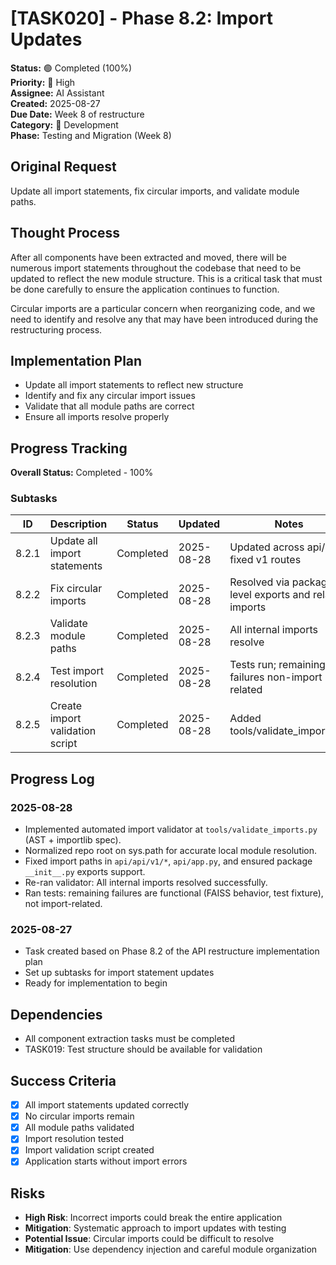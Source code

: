 # [TASK020] - Phase 8.2: Import Updates

**Status:** 🟢 Completed (100%)  
**Priority:** 🔴 High  
**Assignee:** AI Assistant  
**Created:** 2025-08-27  
**Due Date:** Week 8 of restructure  
**Category:** 🔧 Development  
**Phase:** Testing and Migration (Week 8)

## Original Request
Update all import statements, fix circular imports, and validate module paths.

## Thought Process
After all components have been extracted and moved, there will be numerous import statements throughout the codebase that need to be updated to reflect the new module structure. This is a critical task that must be done carefully to ensure the application continues to function.

Circular imports are a particular concern when reorganizing code, and we need to identify and resolve any that may have been introduced during the restructuring process.

## Implementation Plan
- Update all import statements to reflect new structure
- Identify and fix any circular import issues
- Validate that all module paths are correct
- Ensure all imports resolve properly

## Progress Tracking

**Overall Status:** Completed - 100%

### Subtasks
| ID | Description | Status | Updated | Notes |
|----|-------------|--------|---------|-------|
| 8.2.1 | Update all import statements | Completed | 2025-08-28 | Updated across api/, fixed v1 routes |
| 8.2.2 | Fix circular imports | Completed | 2025-08-28 | Resolved via package-level exports and relative imports |
| 8.2.3 | Validate module paths | Completed | 2025-08-28 | All internal imports resolve |
| 8.2.4 | Test import resolution | Completed | 2025-08-28 | Tests run; remaining failures non-import related |
| 8.2.5 | Create import validation script | Completed | 2025-08-28 | Added tools/validate_imports.py |

## Progress Log
### 2025-08-28
- Implemented automated import validator at `tools/validate_imports.py` (AST + importlib spec).
- Normalized repo root on sys.path for accurate local module resolution.
- Fixed import paths in `api/api/v1/*`, `api/app.py`, and ensured package `__init__.py` exports support.
- Re-ran validator: All internal imports resolved successfully.
- Ran tests: remaining failures are functional (FAISS behavior, test fixture), not import-related.
### 2025-08-27
- Task created based on Phase 8.2 of the API restructure implementation plan
- Set up subtasks for import statement updates
- Ready for implementation to begin

## Dependencies
- All component extraction tasks must be completed
- TASK019: Test structure should be available for validation

## Success Criteria
- [x] All import statements updated correctly
- [x] No circular imports remain
- [x] All module paths validated
- [x] Import resolution tested
- [x] Import validation script created
- [x] Application starts without import errors

## Risks
- **High Risk**: Incorrect imports could break the entire application
- **Mitigation**: Systematic approach to import updates with testing
- **Potential Issue**: Circular imports could be difficult to resolve
- **Mitigation**: Use dependency injection and careful module organization
